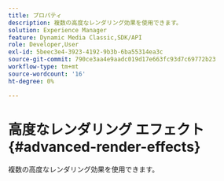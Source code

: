 ```yaml
---
title: プロパティ
description: 複数の高度なレンダリング効果を使用できます。
solution: Experience Manager
feature: Dynamic Media Classic,SDK/API
role: Developer,User
exl-id: 5beec3e4-3923-4192-9b3b-6ba55314ea3c
source-git-commit: 790ce3aa4e9aadc019d17e663fc93d7c69772b23
workflow-type: tm+mt
source-wordcount: '16'
ht-degree: 0%

---
```


# 高度なレンダリング エフェクト{#advanced-render-effects}

複数の高度なレンダリング効果を使用できます。
